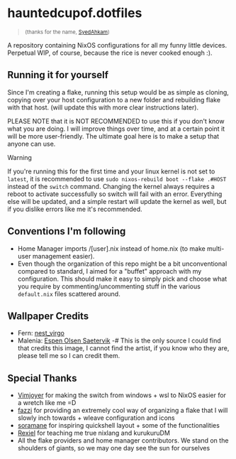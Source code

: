 # hauntedcupof.dotfiles

> <small>(thanks for the name,
> [SyedAhkam](https://github.com/SyedAhkam))</small>

A repository containing NixOS configurations for all my funny little devices.
Perpetual WIP, of course, because the rice is never cooked enough :).

## Running it for yourself

Since I'm creating a flake, running this setup would be as simple as cloning,
copying over your host configuration to a new folder and rebuilding flake with
that host. (will update this with more clear instructions later).

PLEASE NOTE that it is NOT RECOMMENDED to use this if you don't know what you
are doing. I will improve things over time, and at a certain point it will be
more user-friendly. The ultimate goal here is to make a setup that anyone can
use.

> [!WARNING]
> If you're running this for the first time and your linux kernel is not set to
> `latest`, it is recommended to use `sudo nixos-rebuild boot --flake .#HOST`
> instead of the `switch` command. Changing the kernel always requires a reboot
> to activate successfully so switch will fail with an error. Everything else
> will be updated, and a simple restart will update the kernel as well, but if
> you dislike errors like me it's recommended.

## Conventions I'm following

- Home Manager imports /[user].nix instead of home.nix (to make multi-user
  management easier).
- Even though the organization of this repo might be a bit unconventional
  compared to standard, I aimed for a "buffet" approach with my configuration.
  This should make it easy to simply pick and choose what you require by
  commenting/uncommenting stuff in the various `default.nix` files scattered
  around.

## Wallpaper Credits

- Fern: [nest_virgo](https://www.instagram.com/p/C0Sh_5gP-xu/)
- Malenia:
  [Espen Olsen Saetervik](https://x.com/VideoArtGame/status/1698002847575769189)
  -# This is the only source I could find that credits this image, I cannot find
  the artist, if you know who they are, please tell me so I can credit them.

## Special Thanks

- [Vimjoyer](https://www.youtube.com/@vimjoyer) for making the switch from
  windows + wsl to NixOS easier for a wretch like me =D
- [fazzi](https://gitlab.com/fazzi/nixohess) for providing an extremely cool way
  of organizing a flake that I will slowly inch towards + wleave configuration
  and icons
- [soramane](https://github.com/caelestia-dots/shell) for inspiring quickshell
  layout + some of the functionalities
- [Rexiel](https://github.com/Rexcrazy804) for teaching me true nixlang and
  kurukuruDM
- All the flake providers and home manager contributors. We stand on the
  shoulders of giants, so we may one day see the sun for ourselves
